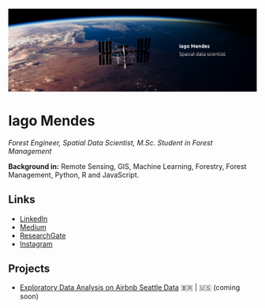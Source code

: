 <p align="center">
  <img src="png/github-banner.png">
</p>

# Iago Mendes
*Forest Engineer, Spatial Data Scientist, M.Sc. Student in Forest Management*

**Background in:** Remote Sensing, GIS, Machine Learning, Forestry, Forest Management, Python, R and JavaScript.

## Links
*   [LinkedIn](https://www.linkedin.com/in/iago-mendes/)
*   [Medium](https://medium.com/@oiagomendes)
*   [ResearchGate](https://www.researchgate.net/profile/Iago-Mendes-De-Oliveira)
*   [Instagram](https://www.instagram.com/oiagomendes/)

## Projects
*   [Exploratory Data Analysis on Airbnb Seattle Data](notebooks/PRJT1_Analisando_os_Dados_do_Airbnb_.ipynb) 🇧🇷 | 🇺🇸 (coming soon)
